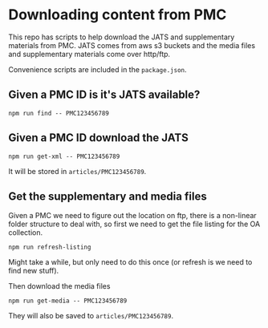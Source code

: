 # Downloading content from PMC

This repo has scripts to help download the JATS and supplementary materials from PMC. JATS comes from aws s3 buckets and the media files and supplementary materials come over http/ftp.

Convenience scripts are included in the `package.json`.

## Given a PMC ID is it's JATS available?

```
npm run find -- PMC123456789
```

## Given a PMC ID download the JATS

```
npm run get-xml -- PMC123456789
```

It will be stored in `articles/PMC123456789`.

## Get the supplementary and media files

Given a PMC we need to figure out the location on ftp, there is a non-linear folder structure to deal with, so first we need to get the file listing for the OA collection.

```
npm run refresh-listing
```

Might take a while, but only need to do this once (or refresh is we need to find new stuff).

Then download the media files

```
npm run get-media -- PMC123456789
```

They will also be saved to `articles/PMC123456789`.
